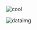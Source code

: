 ![cool](https://docs-api-qa.cloudlabs.ai/repos/raw.githubusercontent.com/DeepaliDhomne/Sample_JsonFile/main/foldertitle/images/MicrosoftTeams-image.png?token=8b2t1Sg45N8JBe8QNwBlyhJq)

![dataimg](https://docs-api-qa.cloudlabs.ai/repos/raw.githubusercontent.com/DeepaliDhomne/Sample_JsonFile/main/foldertitle/images/image-(1).png?token=8b2t1Sg45N8JBe8QNwBlyhJq)